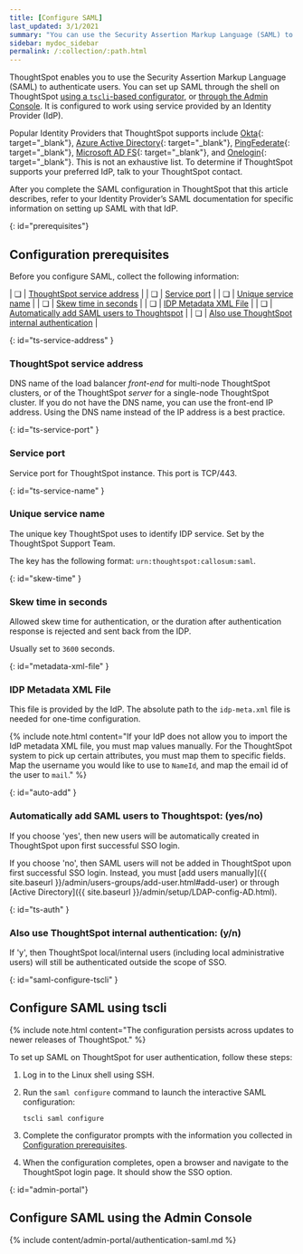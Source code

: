 ```yaml
---
title: [Configure SAML]
last_updated: 3/1/2021
summary: "You can use the Security Assertion Markup Language (SAML) to authenticate users."
sidebar: mydoc_sidebar
permalink: /:collection/:path.html
---
```


ThoughtSpot enables you to use the Security Assertion Markup Language (SAML) to authenticate users. You can set up SAML through the shell on ThoughtSpot [using a `tscli`-based configurator](#saml-configure-tscli), or [through the Admin Console](#admin-portal). It is configured to work using service provided by an Identity Provider (IdP).

Popular Identity Providers that ThoughtSpot supports include [Okta](https://developer.okta.com/docs/guides/build-sso-integration/saml2/overview/){: target="_blank"}, [Azure Active Directory](https://docs.microsoft.com/en-us/powerapps/maker/portals/configure/configure-saml2-settings-azure-ad){: target="_blank"}, [PingFederate](https://docs.pingidentity.com/bundle/solution-guides/page/ozz1597769517562.html){: target="_blank"}, [Microsoft AD FS](https://docs.microsoft.com/en-us/powerapps/maker/portals/configure/configure-saml2-settings){: target="_blank"}, and [Onelogin](https://developers.onelogin.com/quickstart/saml){: target="_blank"}. This is not an exhaustive list. To determine if ThoughtSpot supports your preferred IdP, talk to your ThoughtSpot contact.

After you complete the SAML configuration in ThoughtSpot that this article describes, refer to your Identity Provider’s SAML documentation for specific information on setting up SAML with that IdP.

{: id="prerequisites"}
## Configuration prerequisites

Before you configure SAML, collect the following information:

| &#10063; | [ThoughtSpot service address](#ts-service-address) |
| &#10063; | [Service port](#ts-service-port) |
| &#10063; | [Unique service name](#ts-service-name) |
| &#10063; | [Skew time in seconds](#skew-time) |
| &#10063; | [IDP Metadata XML File](#metadata-xml-file) |
| &#10063; | [Automatically add SAML users to Thoughtspot](#auto-add) |
| &#10063; | [Also use ThoughtSpot internal authentication](#ts-auth) |

{: id="ts-service-address" }
### ThoughtSpot service address
DNS name of the load balancer _front-end_ for multi-node ThoughtSpot clusters, or of the ThoughtSpot _server_ for a single-node ThoughtSpot cluster. If you do not have the DNS name, you can use the front-end IP address. Using the DNS name instead of the IP address is a best practice.

{: id="ts-service-port" }
### Service port
Service port for ThoughtSpot instance. This port is TCP/443.

{: id="ts-service-name" }
### Unique service name
The unique key ThoughtSpot uses to identify IDP service. Set by the ThoughtSpot Support Team.

The key has the following format: `urn:thoughtspot:callosum:saml`.

{: id="skew-time" }
### Skew time in seconds
Allowed skew time for authentication, or the duration after authentication response is rejected and sent back from the IDP.

Usually set to `3600` seconds.

{: id="metadata-xml-file" }
### IDP Metadata XML File
This file is provided by the IdP. The absolute path to the `idp-meta.xml` file is needed for one-time configuration.

{% include note.html content="If your IdP does not allow you to import the IdP metadata XML file, you must map values manually. For the ThoughtSpot system to pick up certain attributes, you must map them to specific fields. Map the username you would like to use to <code>NameId</code>, and map the email id of the user to <code>mail</code>." %}

{: id="auto-add" }
### Automatically add SAML users to Thoughtspot: (yes/no)
If you choose 'yes', then new users will be automatically created in ThoughtSpot upon first successful SSO login.

If you choose 'no', then SAML users will not be added in ThoughtSpot upon first successful SSO login. Instead, you must [add users manually]({{ site.baseurl }}/admin/users-groups/add-user.html#add-user) or through [Active Directory]({{ site.baseurl }}/admin/setup/LDAP-config-AD.html).

{: id="ts-auth" }
### Also use ThoughtSpot internal authentication: (y/n)

If 'y', then ThoughtSpot local/internal users (including local administrative users) will still be authenticated outside the scope of SSO.

{: id="saml-configure-tscli" }
## Configure SAML using tscli

{% include note.html content="The configuration persists across updates to newer releases of ThoughtSpot." %}

To set up SAML on ThoughtSpot for user authentication, follow these steps:

1. Log in to the Linux shell using SSH.

2. Run the `saml configure` command to launch the interactive SAML configuration:

    ```
    tscli saml configure
    ```

3. Complete the configurator prompts with the information you collected in [Configuration prerequisites](#prerequisites).

4. When the configuration completes, open a browser and navigate to the ThoughtSpot login page. It should show the SSO option.

{: id="admin-portal"}
## Configure SAML using the Admin Console

{% include content/admin-portal/authentication-saml.md %}
